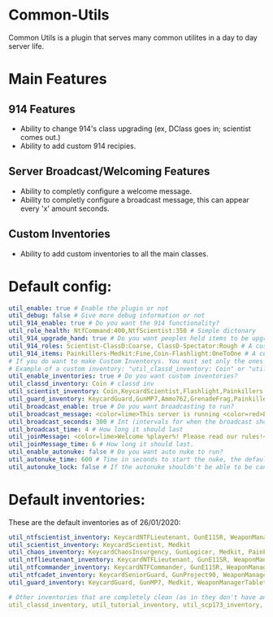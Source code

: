 # Common-Utils
Common Utils is a plugin that serves many common utilites in a day to day server life.

# Main Features
## 914 Features
- Ability to change 914's class upgrading (ex, DClass goes in; scientist comes out.)
- Ability to add custom 914 recipies.
## Server Broadcast/Welcoming Features
- Ability to completly configure a welcome message.
- Ability to completly configure a broadcast message, this can appear every 'x' amount seconds.
## Custom Inventories
- Ability to add custom inventories to all the main classes.

# Default config:
```yaml
util_enable: true # Enable the plugin or not
util_debug: false # Give more debug information or not
util_914_enable: true # Do you want the 914 functionality?
util_role_health: NtfCommand:400,NtfScientist:350 # Simple dictonary
util_914_upgrade_hand: true # Do you want peoples held items to be upgraded?
util_914_roles: Scientist-ClassD:Coarse, ClassD-Spectator:Rough # A custom dictonary with a second value.
util_914_items: Painkillers-Medkit:Fine,Coin-Flashlight:OneToOne # A custom dictonary with a second value.
# If you do want to make Custom Inventorys. You must set only the ones you want!
# Example of a custom inventory: "util_classd_inventory: Coin" or "util_ntfcadet_inventory: Adrenaline,Ammo556,Flashlight,GrenadeFlash,KeycardGuard,GunMP7"
util_enable_inventories: true # Do you want custom inventories?
util_classd_inventory: Coin # classd inv
util_scientist_inventory: Coin,KeycardScientist,Flashlight,Painkillers # Scientist inv
util_guard_inventory: KeycardGuard,GunMP7,Ammo762,GrenadeFrag,Painkillers,Flashlight,Radio,WeaponManagerTablet,Disarmer # Guard inv
util_broadcast_enable: true # Do you want broadcasting to run?
util_broadcast_message: <color=lime>This server is running <color=red>EXILED-CommonUtils</color>, enjoy playing!</color> # String
util_broadcast_seconds: 300 # Int (intervals for when the broadcast should go off)
util_broadcast_time: 4 # How long it should last
util_joinMessage: <color=lime>Welcome %player%! Please read our rules!</color> # String
util_joinMessage_time: 6 # How long it should last.
util_enable_autonuke: false # Do you want auto nuke to run?
util_autonuke_time: 600 # Time in seconds to start the nuke, the default is 10 minutes.
util_autonuke_lock: false # If the autonuke shouldn't be able to be canceled
```
# Default inventories:
These are the default inventories as of 26/01/2020:
```yaml
util_ntfscientist_inventory: KeycardNTFLieutenant, GunE11SR, WeaponManagerTablet, GrenadeFrag, Radio, Medkit
util_scientist_inventory: KeycardScientist, Medkit
util_chaos_inventory: KeycardChaosInsurgency, GunLogicer, Medkit, Painkillers
util_ntflieutenant_inventory: KeycardNTFLieutenant, GunE11SR, WeaponManagerTablet, GrenadeFrag, Radio, Disarmer, Medkit
util_ntfcommander_inventory: KeycardNTFCommander, GunE11SR, WeaponManagerTablet, GrenadeFrag, Radio, Disarmer, Adrenaline
util_ntfcadet_inventory: KeycardSeniorGuard, GunProject90, WeaponManagerTablet, Radio, Disarmer, Medkit
util_guard_inventory: KeycardGuard, GunMP7, Medkit, WeaponManagerTablet, Disarmer, GrenadeFlash, Radio

# Other inventories that are completely clean (as in they don't have any single item):
util_classd_inventory, util_tutorial_inventory, util_scp173_inventory, util_spectator_inventory, util_scp106_inventory, util_scp049_inventory, util_scp079_inventory, util_scp096_inventory, util_scp0492_inventory, util_scp93953_inventory, util_scp93989_inventory
```
